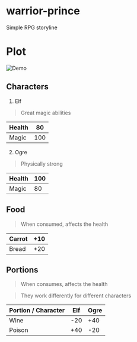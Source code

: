 # warrior-prince
Simple RPG storyline


# Plot

![Demo](./assets/demo.gif)

## Characters

1. Elf

> Great magic abilities

| Health | 80  |
|--------|-----|
| Magic  | 100 |

2. Ogre

> Physically strong

| Health | 100 |
|--------|-----|
| Magic  | 80  |

## Food

> When consumed, affects the health

| Carrot | +10 |
|--------|-----|
| Bread  | +20 |

## Portions

> When consumes, affects the health

> They work differently for different characters

| Portion / Character | Elf | Ogre |
|---------------------|-----|------|
| Wine                | -20 | +40  |
| Poison              | +40 | -20  |